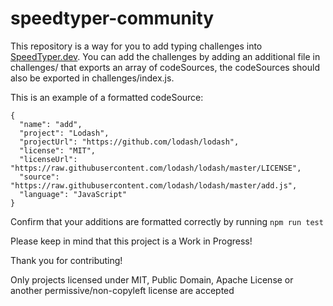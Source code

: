 # speedtyper-community

This repository is a way for you to add typing challenges into [SpeedTyper.dev](https://speedtyper.dev). You can add the challenges by adding an additional file in challenges/ that exports an array of codeSources, the codeSources should also be exported in challenges/index.js.

This is an example of a formatted codeSource:

```
{
  "name": "add",
  "project": "Lodash",
  "projectUrl": "https://github.com/lodash/lodash",
  "license": "MIT",
  "licenseUrl": "https://raw.githubusercontent.com/lodash/lodash/master/LICENSE",
  "source": "https://raw.githubusercontent.com/lodash/lodash/master/add.js",
  "language": "JavaScript"
}
```

Confirm that your additions are formatted correctly by running `npm run test`

Please keep in mind that this project is a Work in Progress!

Thank you for contributing!

Only projects licensed under MIT, Public Domain, Apache License or another permissive/non-copyleft license are accepted
